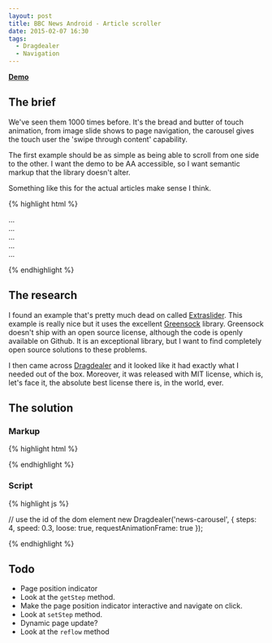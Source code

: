 ```yaml
---
layout: post
title: BBC News Android - Article scroller
date: 2015-02-07 16:30
tags:
  - Dragdealer
  - Navigation
---
```


[**Demo**](demos/bbc-news-article-scroller.html)

## The brief
We've seen them 1000 times before. It's the bread and butter of touch animation, from image
slide shows to page navigation, the carousel gives the touch user the 'swipe through content'
capability.

The first example should be as simple as being able to scroll from one side to the other. I want
the demo to be AA accessible, so I want semantic markup that the library doesn't alter.

Something like this for the actual articles make sense I think.

{% highlight html %}

<section class="container">
    <article class="page">...</article>
    <article class="page">...</article>
    <article class="page">...</article>
    <article class="page">...</article>
    <article class="page">...</article>
</section>

{% endhighlight %}

## The research

I found an example that's pretty much dead on called [Extraslider](http://slider.extralagence.com). This example is really nice but it uses the excellent [Greensock](http://greensock.com/) library.
Greensock doesn't ship with an open source license, although the code is openly available on Github.
It is an exceptional library, but I want to find completely open source solutions to these problems.

I then came across [Dragdealer](http://skidding.github.io/dragdealer/) and it looked like it
had exactly what I needed out of the box. Moreover, it was released with MIT license, which is,
let's face it, the absolute best license there is, in the world, ever.

## The solution

### Markup

{% highlight html %}

<!-- the news-carousel is like the `view frame` -->
<section id="news-carousel">
    <!-- the handle is the `container` for the items -->
    <div class="handle">
        <div class="slide img1">
            <article class="news"></article>
        </div>
    </div>
</section>

{% endhighlight %}

### Script

{% highlight js %}

// use the id of the dom element
new Dragdealer('news-carousel', {
    steps: 4,
    speed: 0.3,
    loose: true,
    requestAnimationFrame: true
});

{% endhighlight %}

## Todo

- Page position indicator
 - Look at the `getStep` method.
- Make the page position indicator interactive and navigate on click.
 - Look at `setStep` method.
- Dynamic page update?
 - Look at the `reflow` method
